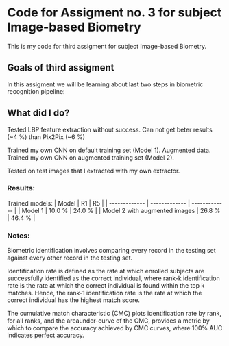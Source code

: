 # Code for Assigment no. 3 for subject Image-based Biometry

This is my code for third assigment for subject Image-based Biometry.

## Goals of third assigment
In this assigment we will be learning about last two steps in biometric recognition pipeline:


## What did I do?
Tested LBP feature extraction without success. Can not get beter results (~4 %)  than Pix2Pix (~6 %) 

Trained my own CNN on default training set (Model 1).
Augmented data.
Trained my own CNN on augmented training set (Model 2).

Tested on test images that I extracted with my own extractor.

### Results:
Trained models:
| Model  | R1 | R5 |
| ------------- | ------------- | ------------- |
| Model 1 | 10.0 % | 24.0 % |
| Model 2 with augmented images | 26.8 % | 46.4 % |





### Notes:
Biometric identification involves comparing every record in the testing set against every other record in the testing set.

Identification rate is defined as the rate at which enrolled subjects are successfully identified as the correct individual,
where rank-k identification rate is the rate at which the correct individual is found within the top k matches.
Hence, the rank-1 identification rate is the rate at which the correct individual has the highest match score.

The cumulative match characteristic (CMC) plots identification rate by rank, for all ranks, and the areaunder-curve of the CMC, provides a metric by which to compare the accuracy achieved by CMC curves, where 100% AUC indicates perfect accuracy.